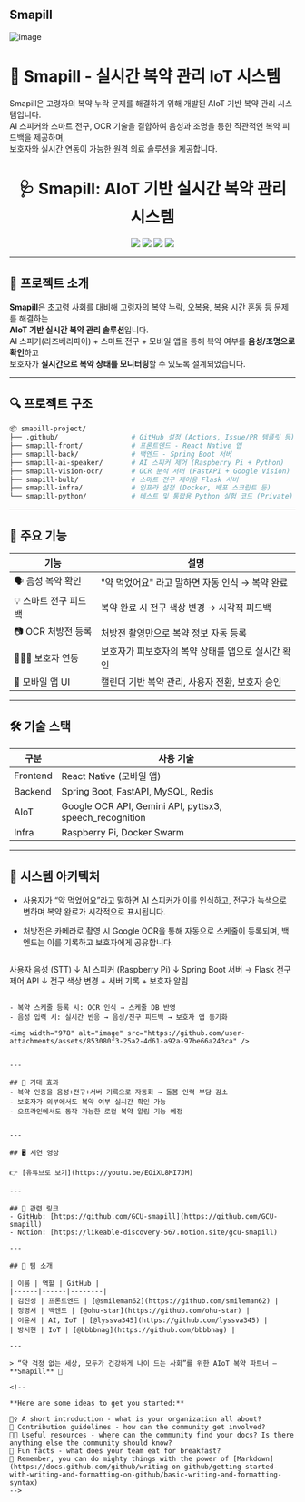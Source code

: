 ## Smapill
![image](https://github.com/user-attachments/assets/1c2cfe7a-02cb-4dd9-9b11-d344e7dc31a4)


# 📘 Smapill - 실시간 복약 관리 IoT 시스템

Smapill은 고령자의 복약 누락 문제를 해결하기 위해 개발된 AIoT 기반 복약 관리 시스템입니다.  
AI 스피커와 스마트 전구, OCR 기술을 결합하여 음성과 조명을 통한 직관적인 복약 피드백을 제공하며,  
보호자와 실시간 연동이 가능한 원격 의료 솔루션을 제공합니다.

<h1 align="center">🩺 Smapill: AIoT 기반 실시간 복약 관리 시스템</h1>
<p align="center">
  <img src="https://img.shields.io/badge/platform-Raspberry%20Pi-red?logo=raspberrypi" />
  <img src="https://img.shields.io/badge/backend-Spring%20Boot-brightgreen?logo=springboot" />
  <img src="https://img.shields.io/badge/frontend-React%20Native-blue?logo=react" />
  <img src="https://img.shields.io/badge/status-MVP-lightgrey" />
</p>

---

## 📌 프로젝트 소개

**Smapill**은 초고령 사회를 대비해 고령자의 복약 누락, 오복용, 복용 시간 혼동 등 문제를 해결하는  
**AIoT 기반 실시간 복약 관리 솔루션**입니다.  
AI 스피커(라즈베리파이) + 스마트 전구 + 모바일 앱을 통해 복약 여부를 **음성/조명으로 확인**하고  
보호자가 **실시간으로 복약 상태를 모니터링**할 수 있도록 설계되었습니다.

---

## 🔍 프로젝트 구조

```bash
📦 smapill-project/
├── .github/                  # GitHub 설정 (Actions, Issue/PR 템플릿 등)
├── smapill-front/            # 프론트엔드 - React Native 앱
├── smapill-back/             # 백엔드 - Spring Boot 서버
├── smapill-ai-speaker/       # AI 스피커 제어 (Raspberry Pi + Python)
├── smapill-vision-ocr/       # OCR 분석 서버 (FastAPI + Google Vision)
├── smapill-bulb/             # 스마트 전구 제어용 Flask 서버
├── smapill-infra/            # 인프라 설정 (Docker, 배포 스크립트 등)
└── smapill-python/           # 테스트 및 통합용 Python 실험 코드 (Private)
```

---

## 🎯 주요 기능

| 기능 | 설명 |
|------|------|
| 🗣️ 음성 복약 확인 | "약 먹었어요" 라고 말하면 자동 인식 → 복약 완료 |
| 💡 스마트 전구 피드백 | 복약 완료 시 전구 색상 변경 → 시각적 피드백 |
| 📷 OCR 처방전 등록 | 처방전 촬영만으로 복약 정보 자동 등록 |
| 👨‍👩‍👧 보호자 연동 | 보호자가 피보호자의 복약 상태를 앱으로 실시간 확인 |
| 📱 모바일 앱 UI | 캘린더 기반 복약 관리, 사용자 전환, 보호자 승인 |

---

## 🛠 기술 스택

| 구분 | 사용 기술 |
|------|------------|
| Frontend | React Native (모바일 앱) |
| Backend | Spring Boot, FastAPI, MySQL, Redis |
| AIoT | Google OCR API, Gemini API, pyttsx3, speech_recognition |
| Infra | Raspberry Pi, Docker Swarm |

---

## 🧠 시스템 아키텍처
- 사용자가 “약 먹었어요”라고 말하면 AI 스피커가 이를 인식하고, 전구가 녹색으로 변하며 복약 완료가 시각적으로 표시됩니다.
- 처방전은 카메라로 촬영 시 Google OCR을 통해 자동으로 스케줄이 등록되며, 백엔드는 이를 기록하고 보호자에게 공유합니다.

  ```
사용자 음성 (STT)
      ↓
AI 스피커 (Raspberry Pi)
      ↓
Spring Boot 서버 → Flask 전구 제어 API
      ↓
전구 색상 변경 + 서버 기록 + 보호자 알림
```

- 복약 스케줄 등록 시: OCR 인식 → 스케줄 DB 반영  
- 음성 입력 시: 실시간 반응 → 음성/전구 피드백 → 보호자 앱 동기화

<img width="978" alt="image" src="https://github.com/user-attachments/assets/853080f3-25a2-4d61-a92a-97be66a243ca" />


---

## 🌟 기대 효과
- 복약 인증을 음성+전구+서버 기록으로 자동화 → 돌봄 인력 부담 감소
- 보호자가 외부에서도 복약 여부 실시간 확인 가능
- 오프라인에서도 동작 가능한 로컬 복약 알림 기능 예정


---

## 🖥 시연 영상

👉 [유튜브로 보기](https://youtu.be/EOiXL8MI7JM)

---

## 🔗 관련 링크
- GitHub: [https://github.com/GCU-smapill](https://github.com/GCU-smapill)
- Notion: [https://likeable-discovery-567.notion.site/gcu-smapill)

---

## 🤝 팀 소개

| 이름 | 역할 | GitHub |
|------|------|--------|
| 김진성 | 프론트엔드 | [@smileman62](https://github.com/smileman62) |
| 정명서 | 백엔드 | [@ohu-star](https://github.com/ohu-star) |
| 이윤서 | AI, IoT | [@lyssva345](https://github.com/lyssva345) |
| 방서현 | IoT | [@bbbbnag](https://github.com/bbbbnag) |

---

> “약 걱정 없는 세상, 모두가 건강하게 나이 드는 사회”를 위한 AIoT 복약 파트너 – **Smapill** 🩵

<!--

**Here are some ideas to get you started:**

🙋‍♀️ A short introduction - what is your organization all about?
🌈 Contribution guidelines - how can the community get involved?
👩‍💻 Useful resources - where can the community find your docs? Is there anything else the community should know?
🍿 Fun facts - what does your team eat for breakfast?
🧙 Remember, you can do mighty things with the power of [Markdown](https://docs.github.com/github/writing-on-github/getting-started-with-writing-and-formatting-on-github/basic-writing-and-formatting-syntax)
-->
